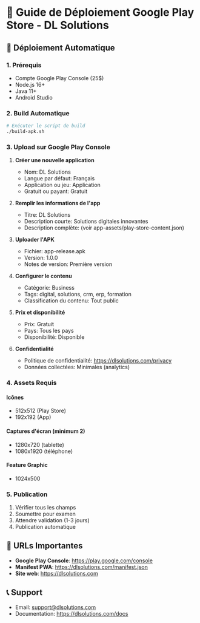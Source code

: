 # 📱 Guide de Déploiement Google Play Store - DL Solutions

## 🚀 Déploiement Automatique

### 1. Prérequis
- Compte Google Play Console (25$)
- Node.js 16+
- Java 11+
- Android Studio

### 2. Build Automatique
```bash
# Exécuter le script de build
./build-apk.sh
```

### 3. Upload sur Google Play Console

1. **Créer une nouvelle application**
   - Nom: DL Solutions
   - Langue par défaut: Français
   - Application ou jeu: Application
   - Gratuit ou payant: Gratuit

2. **Remplir les informations de l'app**
   - Titre: DL Solutions
   - Description courte: Solutions digitales innovantes
   - Description complète: (voir app-assets/play-store-content.json)

3. **Uploader l'APK**
   - Fichier: app-release.apk
   - Version: 1.0.0
   - Notes de version: Première version

4. **Configurer le contenu**
   - Catégorie: Business
   - Tags: digital, solutions, crm, erp, formation
   - Classification du contenu: Tout public

5. **Prix et disponibilité**
   - Prix: Gratuit
   - Pays: Tous les pays
   - Disponibilité: Disponible

6. **Confidentialité**
   - Politique de confidentialité: https://dlsolutions.com/privacy
   - Données collectées: Minimales (analytics)

### 4. Assets Requis

#### Icônes
- 512x512 (Play Store)
- 192x192 (App)

#### Captures d'écran (minimum 2)
- 1280x720 (tablette)
- 1080x1920 (téléphone)

#### Feature Graphic
- 1024x500

### 5. Publication
1. Vérifier tous les champs
2. Soumettre pour examen
3. Attendre validation (1-3 jours)
4. Publication automatique

## 🎯 URLs Importantes
- **Google Play Console**: https://play.google.com/console
- **Manifest PWA**: https://dlsolutions.com/manifest.json
- **Site web**: https://dlsolutions.com

## 📞 Support
- Email: support@dlsolutions.com
- Documentation: https://dlsolutions.com/docs
